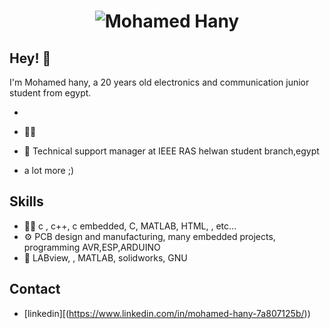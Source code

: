 <h1 align="center">
  <img src="https://raw.githubusercontent.com/martonlederer/mohamed hany/master/name.svg" alt="Mohamed Hany" />
</h1>


## Hey! 👋
I'm Mohamed hany, a 20 years old electronics and communication junior student from egypt.

- 

- 👨‍💻 

- 👥 Technical support manager at IEEE RAS helwan student branch,egypt 
+ a lot more ;)

## Skills
- 👨‍💻 c , c++, c embedded, C, MATLAB, HTML, , etc...
- ⚙️ PCB design and manufacturing, many embedded projects, programming AVR,ESP,ARDUINO
- 💽 LABview, , MATLAB, solidworks, GNU


## Contact
- [linkedin][(https://www.linkedin.com/in/mohamed-hany-7a807125b/))


